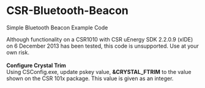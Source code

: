 CSR-Bluetooth-Beacon
====================
Simple Bluetooth Beacon Example Code<br>

Although functionality on a CSR1010 with CSR uEnergy SDK 2.2.0.9 (xIDE) on 6 December 2013 has been tested, this code is unsupported. Use at your own risk.<br>
<br>
<b>Configure Crystal Trim</b><br>
Using CSConfig.exe, update pskey value, <b>&CRYSTAL_FTRIM</b> to the value shown on the CSR 101x package. This value is given as an integer.
